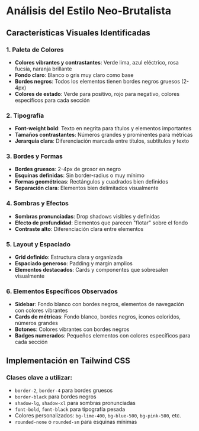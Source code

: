 # Análisis del Estilo Neo-Brutalista

## Características Visuales Identificadas

### 1. **Paleta de Colores**
- **Colores vibrantes y contrastantes**: Verde lima, azul eléctrico, rosa fucsia, naranja brillante
- **Fondo claro**: Blanco o gris muy claro como base
- **Bordes negros**: Todos los elementos tienen bordes negros gruesos (2-4px)
- **Colores de estado**: Verde para positivo, rojo para negativo, colores específicos para cada sección

### 2. **Tipografía**
- **Font-weight bold**: Texto en negrita para títulos y elementos importantes
- **Tamaños contrastantes**: Números grandes y prominentes para métricas
- **Jerarquía clara**: Diferenciación marcada entre títulos, subtítulos y texto

### 3. **Bordes y Formas**
- **Bordes gruesos**: 2-4px de grosor en negro
- **Esquinas definidas**: Sin border-radius o muy mínimo
- **Formas geométricas**: Rectángulos y cuadrados bien definidos
- **Separación clara**: Elementos bien delimitados visualmente

### 4. **Sombras y Efectos**
- **Sombras pronunciadas**: Drop shadows visibles y definidas
- **Efecto de profundidad**: Elementos que parecen "flotar" sobre el fondo
- **Contraste alto**: Diferenciación clara entre elementos

### 5. **Layout y Espaciado**
- **Grid definido**: Estructura clara y organizada
- **Espaciado generoso**: Padding y margin amplios
- **Elementos destacados**: Cards y componentes que sobresalen visualmente

### 6. **Elementos Específicos Observados**
- **Sidebar**: Fondo blanco con bordes negros, elementos de navegación con colores vibrantes
- **Cards de métricas**: Fondo blanco, bordes negros, iconos coloridos, números grandes
- **Botones**: Colores vibrantes con bordes negros
- **Badges numerados**: Pequeños elementos con colores específicos para cada sección

## Implementación en Tailwind CSS

### Clases clave a utilizar:
- `border-2`, `border-4` para bordes gruesos
- `border-black` para bordes negros
- `shadow-lg`, `shadow-xl` para sombras pronunciadas
- `font-bold`, `font-black` para tipografía pesada
- Colores personalizados: `bg-lime-400`, `bg-blue-500`, `bg-pink-500`, etc.
- `rounded-none` o `rounded-sm` para esquinas mínimas

